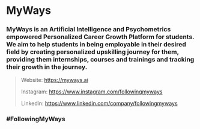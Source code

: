 # MyWays 
### MyWays is an Artificial Intelligence and Psychometrics empowered Personalized Career Growth Platform for students. We aim to help students in being employable in their desired field by creating personalized upskilling journey for them, providing them internships, courses and trainings and tracking their growth in the journey.

> Website: https://myways.ai
> 
> Instagram: https://www.instagram.com/followingmyways
> 
> Linkedin: https://www.linkedin.com/company/followingmyways

### #FollowingMyWays
